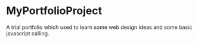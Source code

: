# MyPortfolioProject
A trial portfolio which used to  learn some web design ideas and some basic javascript calling.

